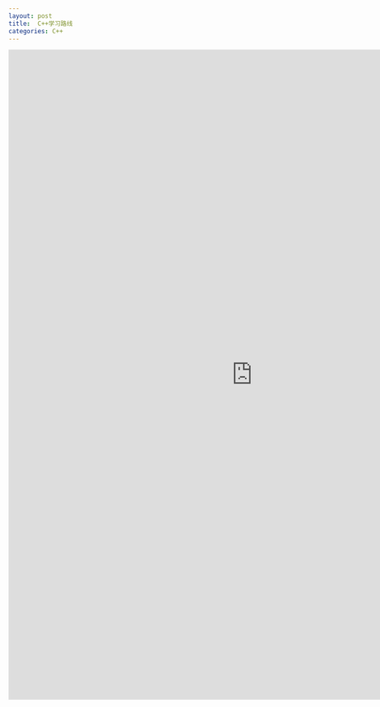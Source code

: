 ```yaml
---
layout: post
title:  C++学习路线
categories: C++
---
```

<iframe style="border:none" width="960" text-align="center" height="1280" src="https://whimsical.com/embed/B5S7D76ZxLB3GTxXkDxFq1"></iframe>